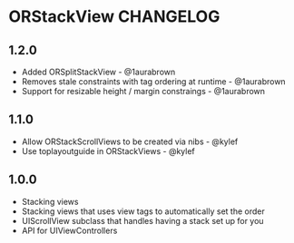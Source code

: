 # ORStackView CHANGELOG

## 1.2.0

* Added ORSplitStackView - @1aurabrown
* Removes stale constraints with tag ordering at runtime - @1aurabrown
* Support for resizable height / margin constraings - @1aurabrown

## 1.1.0

* Allow ORStackScrollViews to be created via nibs - @kylef
* Use toplayoutguide in ORStackViews - @kylef

## 1.0.0

* Stacking views
* Stacking views that uses view tags to automatically set the order
* UIScrollView subclass that handles having a stack set up for you
* API for UIViewControllers